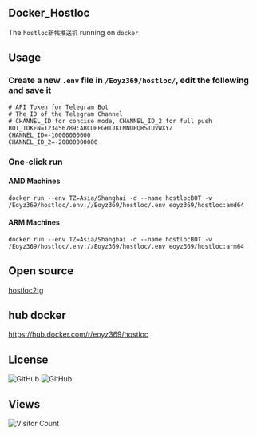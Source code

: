 ## Docker_Hostloc
The `hostloc新帖推送机` running on `docker`   

## Usage

### Create a new `.env` file in `/Eoyz369/hostloc/`, edit the following and save it
```
# API Token for Telegram Bot
# The ID of the Telegram Channel
# CHANNEL_ID for concise mode, CHANNEL_ID_2 for full push
BOT_TOKEN=123456789:ABCDEFGHIJKLMNOPQRSTUVWXYZ
CHANNEL_ID=-10000000000
CHANNEL_ID_2=-20000000000
```

### One-click run
#### AMD Machines
```
docker run --env TZ=Asia/Shanghai -d --name hostlocBOT -v /Eoyz369/hostloc/.env://Eoyz369/hostloc/.env eoyz369/hostloc:amd64
```
#### ARM Machines
```
docker run --env TZ=Asia/Shanghai -d --name hostlocBOT -v /Eoyz369/hostloc/.env://Eoyz369/hostloc/.env eoyz369/hostloc:arm64
```
## Open source
 [hostloc2tg](https://github.com/w2r/hostloc2tg)    
## hub docker
https://hub.docker.com/r/eoyz369/hostloc   
## License   
![GitHub](https://img.shields.io/github/license/Eoyz369/Docker_Hostloc) 
![GitHub](https://img.shields.io/github/license/w2r/hostloc2tg)

## Views
![Visitor Count](https://profile-counter.glitch.me/Docker_Hostloc/count.svg)
